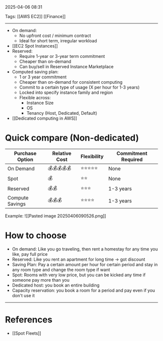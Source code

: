 2025-04-06 08:31

Tags: [[AWS EC2]] [[Finance]]

---

- On demand:
  - No upfront cost / minimum contract
  - Ideal for short term, irregular workload
- [[EC2 Spot Instances]]
- Reserved:
  - Require 1-year or 3-year term commitment
  - Cheaper than on-demand
  - Can buy/sell in Reserved Instance Marketplace
- Computed saving plan:
  - 1 or 3 year commitment
  - Cheaper than on-demand for consistent computing
  - Commit to a certain type of usage (X per hour for 1-3 years)
  - Locked into specify instance family and region
  - Flexible across:
	  - Instance Size
	  - OS
	  - Tenancy (Host, Dedicated, Default)
- [[Dedicated computing in AWS]] 

# Quick compare (Non-dedicated)

| Purchase Option | Relative Cost | Flexibility | Commitment Required |
| --------------- | ------------- | ----------- | ------------------- |
| On Demand       | 💰💰💰💰💰    | ⭐⭐⭐⭐⭐       | None                |
| Spot            | 💰            | ⭐⭐          | None                |
| Reserved        | 💰💰          | ⭐⭐⭐         | 1-3 years           |
| Compute Savings | 💰💰💰        | ⭐⭐⭐⭐        | 1-3 years           |
Example:
![[Pasted image 20250406090526.png]]
# How to choose
- On demand: Like you go traveling, then rent a homestay for any time you like, pay full price
- Reserved: Like you rent an apartment for long time -> got discount
- Saving Plan: Pay a certain amount per hour for certain period and stay in any room type and change the room type if want
- Spot: Rooms with very low price, but you can be kicked any time if someone pay more than you
- Dedicated host: you book an entire building
- Capacity reservation: you book a room for a period and pay even if you don't use it

---
# References
- [[Spot Fleets]]